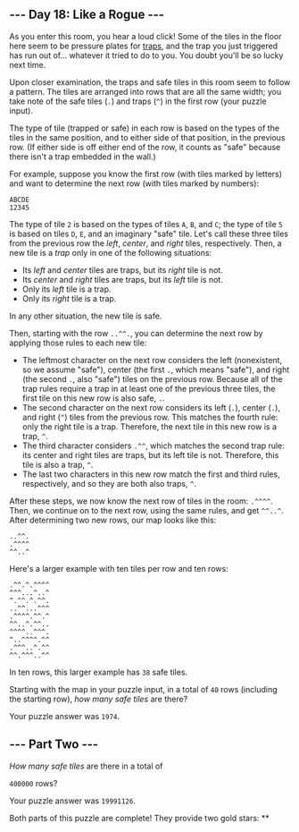 --- Day 18: Like a Rogue ---
----------------------------

As you enter this room, you hear a loud click! Some of the tiles in the
floor here seem to be pressure plates for [traps], and the trap you
just triggered has run out of... whatever it tried to do to you. You
doubt you'll be so lucky next time.

Upon closer examination, the traps and safe tiles in this room seem to
follow a pattern. The tiles are arranged into rows that are all the same
width; you take note of the safe tiles (`.`) and traps (`^`) in the
first row (your puzzle input).

The type of tile (trapped or safe) in each row is based on the types of
the tiles in the same position, and to either side of that position, in
the previous row. (If either side is off either end of the row, it
counts as "safe" because there isn't a trap embedded in the wall.)

For example, suppose you know the first row (with tiles marked by
letters) and want to determine the next row (with tiles marked by
numbers):

    ABCDE
    12345

The type of tile `2` is based on the types of tiles `A`, `B`, and `C`;
the type of tile `5` is based on tiles `D`, `E`, and an imaginary "safe"
tile. Let's call these three tiles from the previous row the *left*,
*center*, and *right* tiles, respectively. Then, a new tile is a *trap*
only in one of the following situations:

-   Its *left* and *center* tiles are traps, but its *right* tile is
    not.
-   Its *center* and *right* tiles are traps, but its *left* tile is
    not.
-   Only its *left* tile is a trap.
-   Only its *right* tile is a trap.

In any other situation, the new tile is safe.

Then, starting with the row `..^^.`, you can determine the next row by
applying those rules to each new tile:

-   The leftmost character on the next row considers the left
    (nonexistent, so we assume "safe"), center (the first `.`, which
    means "safe"), and right (the second `.`, also "safe") tiles on the
    previous row. Because all of the trap rules require a trap in at
    least one of the previous three tiles, the first tile on this new
    row is also safe, `.`.
-   The second character on the next row considers its left (`.`),
    center (`.`), and right (`^`) tiles from the previous row. This
    matches the fourth rule: only the right tile is a trap. Therefore,
    the next tile in this new row is a trap, `^`.
-   The third character considers `.^^`, which matches the second trap
    rule: its center and right tiles are traps, but its left tile is
    not. Therefore, this tile is also a trap, `^`.
-   The last two characters in this new row match the first and third
    rules, respectively, and so they are both also traps, `^`.

After these steps, we now know the next row of tiles in the room:
`.^^^^`. Then, we continue on to the next row, using the same rules, and
get `^^..^`. After determining two new rows, our map looks like this:

    ..^^.
    .^^^^
    ^^..^

Here's a larger example with ten tiles per row and ten rows:

    .^^.^.^^^^
    ^^^...^..^
    ^.^^.^.^^.
    ..^^...^^^
    .^^^^.^^.^
    ^^..^.^^..
    ^^^^..^^^.
    ^..^^^^.^^
    .^^^..^.^^
    ^^.^^^..^^

In ten rows, this larger example has `38` safe tiles.

Starting with the map in your puzzle input, in a total of `40` rows
(including the starting row), *how many safe tiles* are there?

Your puzzle answer was `1974`.

--- Part Two ---
----------------

*How many safe tiles* are there in a total of

`400000` rows?

Your puzzle answer was `19991126`.

Both parts of this puzzle are complete! They provide two gold stars:
\*\*

  [traps]: https://nethackwiki.com/wiki/Trap
